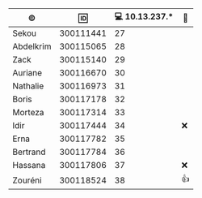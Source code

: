 

|:copyright:|:id:     |:computer: 10.13.237.*| :tada: |
|-----------|---------|----------------------|--------|
|Sekou      |300111441|27|  |
|Abdelkrim  |300115065|28|  |
|Zack       |300115140|29|  |
|Auriane    |300116670|30|  |
|Nathalie   |300116973|31|  |
|Boris      |300117178|32|  |
|Morteza    |300117314|33|   |
|Idir       |300117444|34|:x: |
|Erna       |300117782|35|    |
|Bertrand   |300117784|36|    |
|Hassana    |300117806|37|:x: |
|Zouréni    |300118524|38|:+1:|
